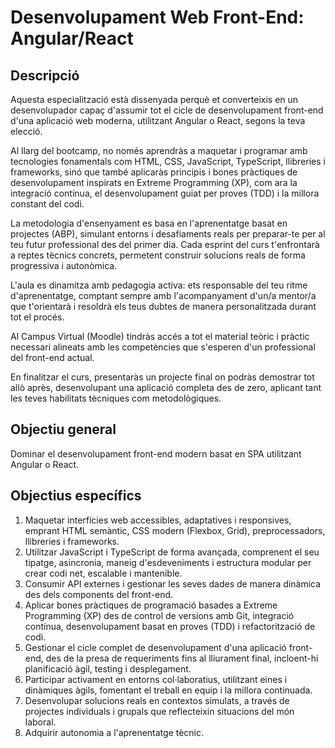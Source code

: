 # Desenvolupament Web Front-End: Angular/React

## Descripció

Aquesta especialització està dissenyada perquè et converteixis en un desenvolupador capaç d'assumir tot el cicle de desenvolupament front-end d'una aplicació web moderna, utilitzant Angular o React, segons la teva elecció.

Al llarg del bootcamp, no només aprendràs a maquetar i programar amb tecnologies fonamentals com HTML, CSS, JavaScript, TypeScript, llibreries i frameworks, sinó que també aplicaràs principis i bones pràctiques de desenvolupament inspirats en Extreme Programming (XP), com ara la integració contínua, el desenvolupament guiat per proves (TDD) i la millora constant del codi.

La metodologia d'ensenyament es basa en l'aprenentatge basat en projectes (ABP), simulant entorns i desafiaments reals per preparar-te per al teu futur professional des del primer dia. Cada esprint del curs t'enfrontarà a reptes tècnics concrets, permetent construir solucions reals de forma progressiva i autonòmica.

L'aula es dinamitza amb pedagogia activa: ets responsable del teu ritme d'aprenentatge, comptant sempre amb l'acompanyament d'un/a mentor/a que t'orientarà i resoldrà els teus dubtes de manera personalitzada durant tot el procés.

Al Campus Virtual (Moodle) tindràs accés a tot el material teòric i pràctic necessari alineats amb les competències que s'esperen d'un professional del front-end actual.

En finalitzar el curs, presentaràs un projecte final on podràs demostrar tot allò après, desenvolupant una aplicació completa des de zero, aplicant tant les teves habilitats tècniques com metodològiques.

## Objectiu general

Dominar el desenvolupament front-end modern basat en SPA utilitzant Angular o React.

## Objectius específics

1. Maquetar interfícies web accessibles, adaptatives i responsives, emprant HTML semàntic, CSS modern (Flexbox, Grid), preprocessadors, llibreries i frameworks.
2. Utilitzar JavaScript i TypeScript de forma avançada, comprenent el seu tipatge, asincronia, maneig d'esdeveniments i estructura modular per crear codi net, escalable i mantenible.
3. Consumir API externes i gestionar les seves dades de manera dinàmica des dels components del front-end.
4. Aplicar bones pràctiques de programació basades a Extreme Programming (XP) des de control de versions amb Git, integració contínua, desenvolupament basat en proves (TDD) i refactorització de codi.
5. Gestionar el cicle complet de desenvolupament d'una aplicació front-end, des de la presa de requeriments fins al lliurament final, incloent-hi planificació àgil, testing i desplegament.
6. Participar activament en entorns col·laboratius, utilitzant eines i dinàmiques àgils, fomentant el treball en equip i la millora continuada.
7. Desenvolupar solucions reals en contextos simulats, a través de projectes individuals i grupals que reflecteixin situacions del món laboral.
8. Adquirir autonomia a l'aprenentatge tècnic.
